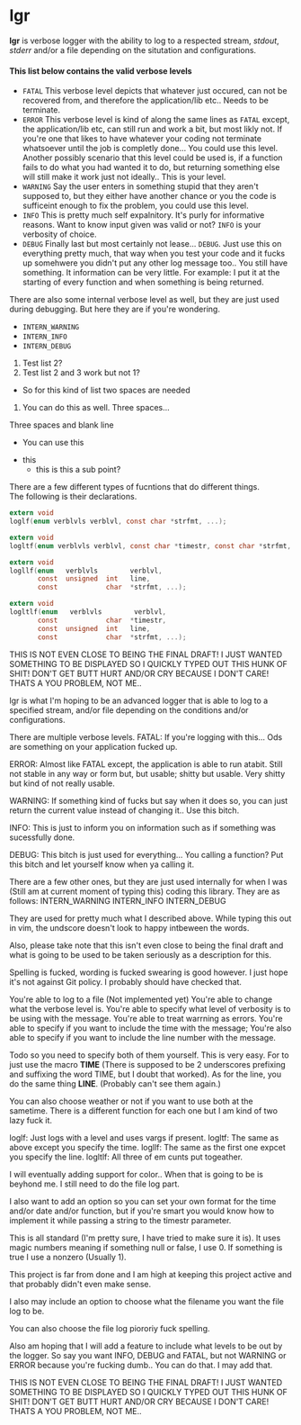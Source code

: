 # lgr
<b>lgr</b> is verbose logger with the ability to log to a respected stream,
<em>stdout</em>, <em>stderr</em> and/or a file depending on the situtation and
configurations.

#### This list below contains the valid verbose levels
  * `FATAL`   This verbose level depicts that whatever just occured, can not be
  recovered from, and therefore the application/lib etc..  Needs to be
  terminate.
  * `ERROR`   This verbose level is kind of along the same lines as `FATAL`
  except, the application/lib etc, can still run and work a bit, but most likly
  not.  If you're one that likes to have whatever your coding not terminate
  whatsoever until the job is completly done...  You could use this level.
  Another possibly scenario that this level could be used is, if a function
  fails to do what you had wanted it to do, but returning something else will
  still make it work just not ideally..  This is your level.
  * `WARNING` Say the user enters in something stupid that they aren't supposed
  to, but they either have another chance or you the code is sufficeint enough
  to fix the problem, you could use this level.
  * `INFO`    This  is pretty much self expalnitory.  It's purly for
  informative reasons.  Want to know input given was valid or not?  `INFO` is
  your verbosity of choice.
  * `DEBUG`   Finally last but most certainly not lease...  `DEBUG`.  Just use
  this on everything pretty much, that way when you test your code and it
  fucks up somehwere you didn't put any other log message too..  You still have
  something.  It information can be very little.  For example:  I put it at the
  starting of every function and when something is being returned.

  There are also some internal verbose level as well, but they are just used
  during debugging.  But here they are if you're wondering.
  * `INTERN_WARNING`
  * `INTERN_INFO`
  * `INTERN_DEBUG`

1. Test list 2?
2. Test list 2 and 3 work but not 1?
  * So for this kind of list two spaces are needed
  1. You can do this as well.
   Three spaces...

   Three spaces and blank line
  - You can use this
  + this 
    - this is this a sub point?

There are a few different types of fucntions that do different things.  
The following is their declarations.

```c
extern void
loglf(enum verblvls verblvl, const char *strfmt, ...);

extern void
logltf(enum verblvls verblvl, const char *timestr, const char *strfmt, ...);

extern void
logllf(enum   verblvls        verblvl,
       const  unsigned  int   line,
       const            char  *strfmt, ...);

extern void
logltlf(enum   verblvls        verblvl,
       const            char  *timestr,
       const  unsigned  int   line,
       const            char  *strfmt, ...);
```





THIS IS NOT EVEN CLOSE TO BEING THE FINAL DRAFT!  I JUST WANTED SOMETHING TO BE
DISPLAYED SO I QUICKLY TYPED OUT THIS HUNK OF SHIT!  DON'T GET BUTT HURT AND/OR
CRY BECAUSE I DON'T CARE!  THATS A YOU PROBLEM, NOT ME..

lgr is what I'm hoping to be an advanced logger that is able to log to a
specified stream, and/or file depending on the conditions and/or
configurations.

There are multiple verbose levels.
FATAL:    If you're logging with this...  Ods are something on your application
fucked up.

ERROR:    Almost like FATAL except, the application is able to run atabit.
Still not stable in any way or form but, but usable; shitty but usable.  Very
shitty but kind of not really usable.

WARNING:  If something kind of fucks but say when it does so, you can just
return the current value instead of changing it..  Use this bitch.

INFO:     This is just to inform you on information such as if something was
sucessfully done.

DEBUG:    This bitch is just used for everything...  You calling a function?
Put this bitch and let yourself know when ya calling it.

There are a few other ones, but they are just used internally for when I was
(Still am at current moment of typing this) coding this library.
They are as follows:
INTERN_WARNING
INTERN_INFO
INTERN_DEBUG

They are used for pretty much what I described above.
While typing this out in vim, the undscore doesn't look to happy intbeween the
words.

Also, please take note that this isn't even close to being the final draft and
what is going to be used to be taken seriously as a description for this.

Spelling is fucked, wording is fucked swearing is good however.  I just hope
it's not against Git policy.  I probably should have checked that.

You're able to log to a file (Not implemented yet)
You're able to change what the verbose level is.
You're able to specify what level of verbosity is to be using with the message.
You're able to treat warrning as errors.
You're able to specify if you want to include the time with the message;
You're also able to specify if you want to include the line number with the
message.

Todo so you need to specify both of them yourself.  This is very easy.
For to just use the macro __TIME__ (There is supposed to be 2 underscores
prefixing and suffixing the word TIME, but I doubt that worked).  As for the
line, you do the same thing __LINE__.  (Probably can't see them again.)

You can also choose weather or not if you want to use both at the sametime.
There is a different function for each one but I am kind of two lazy fuck it.

loglf:    Just logs with a level and uses vargs if present.
logltf:   The same as above except you specify the time.
logllf:   The same as the first one expcet you specify the line.
logltlf:  All three of em cunts put togeather.

I will eventually adding support for color..  When that is going to be is
beyhond me.  I still need to do the file log part.

I also want to add an option so you can set your own format for the time and/or
date and/or function, but if you're smart you would know how to implement it
while passing a string to the timestr parameter.

This is all standard (I'm pretty sure, I have tried to make sure it is).  It
uses magic numbers meaning if something null or false, I use 0.  If something
is true I use a nonzero (Usually 1).

This project is far from done and I am high at keeping this project active and
that probably didn't even make sense.

I also may include an option to choose what the filename you want the file log
to be.

You can also choose the file log piororiy fuck spelling.

Also am hoping that I will add a feature to include what levels to be out by
the logger.  So say you want INFO, DEBUG and FATAL, but not WARNING or ERROR
because you're fucking dumb..  You can do that.  I may add that.

THIS IS NOT EVEN CLOSE TO BEING THE FINAL DRAFT!  I JUST WANTED SOMETHING TO BE
DISPLAYED SO I QUICKLY TYPED OUT THIS HUNK OF SHIT!  DON'T GET BUTT HURT AND/OR
CRY BECAUSE I DON'T CARE!  THATS A YOU PROBLEM, NOT ME..
